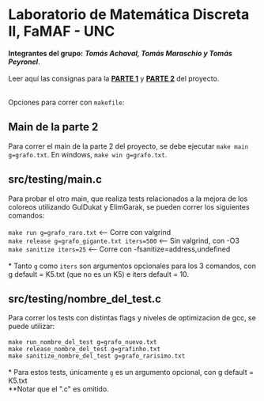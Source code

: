 # Laboratorio de Matemática Discreta II, FaMAF - UNC

**Integrantes del grupo:** ***Tomás Achaval, Tomás Maraschio y Tomás Peyronel***.<br>
<br>
Leer aquí las consignas para la [**PARTE 1**](https://drive.google.com/file/d/1XVsj7g2fQtj75Bb0GrNGQFA4Xgv0AWaF/view) y [**PARTE 2**](https://drive.google.com/file/d/1LqFHJ3Cjc1CfwhlH2i1akRUhH7KTCXQ8/view) del proyecto.<br>
<br>

Opciones para correr con ```makefile```:

## Main de la parte 2
Para correr el main de la parte 2 del proyecto, se debe ejecutar ```make main g=grafo.txt```. En windows, ```make win g=grafo.txt```.

## src/testing/main.c
Para probar el otro main, que realiza tests relacionados a la mejora de los coloreos utilizando GulDukat y ElimGarak, se pueden correr los siguientes comandos: <br>
<br>
```make run g=grafo_raro.txt``` <-- Corre con valgrind <br>
```make release g=grafo_gigante.txt iters=500``` <-- Sin valgrind, con -O3 <br>
```make sanitize iters=25``` <-- Corre con -fsanitize=address,undefined <br>
<br>
\* Tanto ```g``` como ```iters``` son argumentos opcionales para los 3 comandos, con g default = K5.txt (que no es un K5) e iters default = 10.

## src/testing/nombre_del_test.c
Para correr los tests con distintas flags y niveles de optimizacion de gcc, se puede utilizar: <br>
<br>
```make run_nombre_del_test g=grafo_nuevo.txt```<br>
```make release_nombre_del_test g=grafinho.txt```<br>
```make sanitize_nombre_del_test g=grafo_rarisimo.txt```<br>
<br>
\* Para estos tests, únicamente ```g``` es un argumento opcional, con g default = K5.txt<br>
\*\*Notar que el ".c" es omitido.<br>